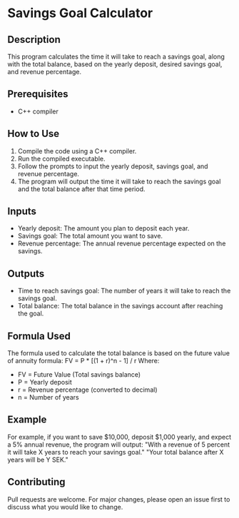 # Savings Goal Calculator

## Description
This program calculates the time it will take to reach a savings goal, along with the total balance, based on the yearly deposit, desired savings goal, and revenue percentage.

## Prerequisites
- C++ compiler

## How to Use
1. Compile the code using a C++ compiler.
2. Run the compiled executable.
3. Follow the prompts to input the yearly deposit, savings goal, and revenue percentage.
4. The program will output the time it will take to reach the savings goal and the total balance after that time period.

## Inputs
- Yearly deposit: The amount you plan to deposit each year.
- Savings goal: The total amount you want to save.
- Revenue percentage: The annual revenue percentage expected on the savings.

## Outputs
- Time to reach savings goal: The number of years it will take to reach the savings goal.
- Total balance: The total balance in the savings account after reaching the goal.

## Formula Used
The formula used to calculate the total balance is based on the future value of annuity formula:
    FV = P * [(1 + r)^n - 1] / r
Where:
- FV = Future Value (Total savings balance)
- P = Yearly deposit
- r = Revenue percentage (converted to decimal)
- n = Number of years

## Example
For example, if you want to save $10,000, deposit $1,000 yearly, and expect a 5% annual revenue, the program will output:
    "With a revenue of 5 percent it will take X years to reach your savings goal."
    "Your total balance after X years will be Y SEK."

## Contributing
Pull requests are welcome. For major changes, please open an issue first to discuss what you would like to change.

